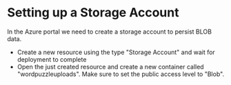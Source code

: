# Setting up a Storage Account

In the Azure portal we need to create a storage account to persist BLOB data. 

* Create a new resource using the type "Storage Account" and wait for deployment to complete
* Open the just created resource and create a new container called "wordpuzzleuploads". Make sure to set the public access level to "Blob".

